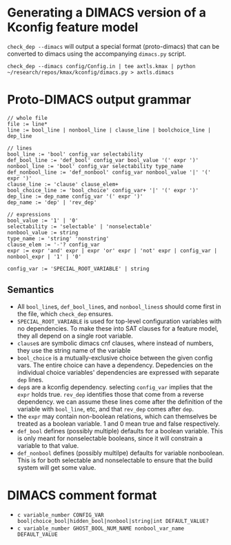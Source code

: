 

# Generating a DIMACS version of a Kconfig feature model

`check_dep --dimacs` will output a special format (proto-dimacs) that
can be converted to dimacs using the accompanying `dimacs.py` script.

    check_dep --dimacs config/Config.in | tee axtls.kmax | python ~/research/repos/kmax/kconfig/dimacs.py > axtls.dimacs
    
# Proto-DIMACS output grammar

    // whole file
    file := line*
    line := bool_line | nonbool_line | clause_line | boolchoice_line | dep_line

    // lines
    bool_line := 'bool' config_var selectability
    def_bool_line := 'def_bool' config_var bool_value '(' expr ')'
    nonbool_line := 'bool' config_var selectability type_name
    def_nonbool_line := 'def_nonbool' config_var nonbool_value '|' '(' expr ')'
    clause_line := 'clause' clause_elem+
    bool_choice_line := 'bool_choice' config_var+ '|' '(' expr ')'
    dep_line := dep_name config_var '(' expr ')'
    dep_name := 'dep' | 'rev_dep'

    // expressions
    bool_value := '1' | '0'
    selectability := 'selectable' | 'nonselectable'
    nonbool_value := string
    type_name := 'string' 'nonstring'
    clause_elem := '-'? config_var
    expr := expr 'and' expr | expr 'or' expr | 'not' expr | config_var | nonbool_expr | '1' | '0'

    config_var := 'SPECIAL_ROOT_VARIABLE' | string

## Semantics

- All `bool_line`s, `def_bool_line`s, and `nonbool_lines`s should come first in the file,
  which `check_dep` ensures.
- `SPECIAL_ROOT_VARIABLE` is used for top-level configuration
  variables with no dependencies.  To make these into SAT clauses for
  a feature model, they all depend on a single root variable.
- `clause`s are symbolic dimacs cnf clauses, where instead of numbers,
  they use the string name of the variable
- `bool_choice` is a mutually-exclusive choice between the given
  config vars.  The entire choice can have a dependency.  Depedencies
  on the individual choice variables' dependencies are expressed with
  separate `dep` lines.
- `dep`s are a kconfig dependency.  selecting `config_var` implies
  that the `expr` holds true.  `rev_dep` identifies those that come
  from a reverse dependency.  we can assume these lines come after the
  definition of the variable with `bool_line`, etc, and that `rev_dep`
  comes after `dep`.
- the `expr` may contain non-boolean relations, which can themselves
  be treated as a boolean variable.  1 and 0 mean true and false
  respectively.
- `def_bool` defines (possibly multiple) defaults for a boolean
  variable.  This is only meant for nonselectable booleans, since it
  will constrain a variable to that value.
- `def_nonbool` defines (possibly multilpe) defaults for variable
  nonboolean.  This is for both selectable and nonselectable to ensure
  that the build system will get some value.

# DIMACS comment format

- `c variable_number CONFIG_VAR bool|choice_bool|hidden_bool|nonbool|string|int DEFAULT_VALUE?`
- `c variable_number GHOST_BOOL_NUM_NAME nonbool_var_name DEFAULT_VALUE`
